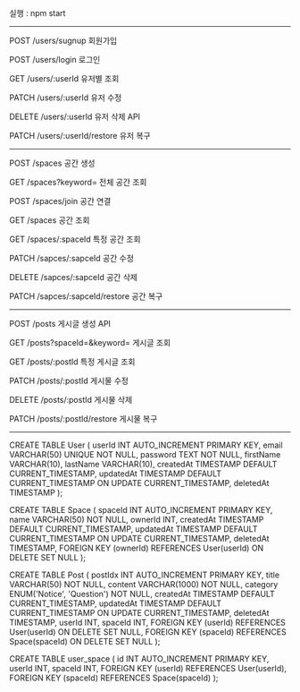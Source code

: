 
실행 : npm start

------------------------

POST /users/sugnup 회원가입

POST /users/login 로그인

GET /users/:userId 유저별 조회

PATCH	/users/:userId 유저 수정

DELETE	/users/:userId 유저 삭제 API

PATCH	/users/:userId/restore 유저 복구


------------------------

POST /spaces 공간 생성

GET	/spaces?keyword=	전체 공간 조회

POST /spaces/join 공간 연결

GET  /spaces 공간 조회

GET	/spaces/:spaceId 특정 공간 조회

PATCH	/sapces/:sapceId 공간 수정

DELETE	/sapces/:sapceId 공간 삭제

PATCH	/sapces/:sapceId/restore 공간 복구



------------------------

POST	/posts	게시글 생성 API

GET	/posts?spaceId=&keyword=	게시글 조회

GET	/posts/:postId	특정 게시글 조회 

PATCH	/posts/:postId	게시물 수정 

DELETE	/posts/:postId	게시물 삭제 

PATCH	/posts/:postId/restore 게시물 복구

------------------------

CREATE TABLE User (
    userId INT AUTO_INCREMENT PRIMARY KEY,
    email VARCHAR(50) UNIQUE NOT NULL,
    password TEXT NOT NULL,
    firstName VARCHAR(10),
    lastName VARCHAR(10),
    createdAt TIMESTAMP DEFAULT CURRENT_TIMESTAMP,
    updatedAt TIMESTAMP DEFAULT CURRENT_TIMESTAMP ON UPDATE CURRENT_TIMESTAMP,
    deletedAt TIMESTAMP
);

CREATE TABLE Space (
    spaceId INT AUTO_INCREMENT PRIMARY KEY,
    name VARCHAR(50) NOT NULL,
    ownerId INT,
    createdAt TIMESTAMP DEFAULT CURRENT_TIMESTAMP,
    updatedAt TIMESTAMP DEFAULT CURRENT_TIMESTAMP ON UPDATE CURRENT_TIMESTAMP,
    deletedAt TIMESTAMP,
    FOREIGN KEY (ownerId) REFERENCES User(userId) ON DELETE SET NULL
);


CREATE TABLE Post (
    postIdx INT AUTO_INCREMENT PRIMARY KEY,
    title VARCHAR(50) NOT NULL,
    content VARCHAR(1000) NOT NULL,
    category ENUM('Notice', 'Question') NOT NULL,
    createdAt TIMESTAMP DEFAULT CURRENT_TIMESTAMP,
    updatedAt TIMESTAMP DEFAULT CURRENT_TIMESTAMP ON UPDATE CURRENT_TIMESTAMP,
    deletedAt TIMESTAMP,
    userId INT,
    spaceId INT,
    FOREIGN KEY (userId) REFERENCES User(userId) ON DELETE SET NULL,
    FOREIGN KEY (spaceId) REFERENCES Space(spaceId) ON DELETE SET NULL
);

CREATE TABLE user_space (
    id INT AUTO_INCREMENT PRIMARY KEY,
    userId INT,
    spaceId INT,
    FOREIGN KEY (userId) REFERENCES User(userId),
    FOREIGN KEY (spaceId) REFERENCES Space(spaceId)
);
